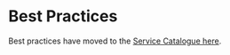 

# Best Practices

Best practices have moved to the [Service Catalogue here](https://github.com/guardian/service-catalogue/blob/main/packages/best-practices/best-practices.md).